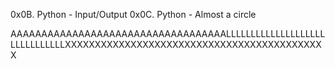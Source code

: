 0x0B. Python - Input/Output 0x0C. Python - Almost a circle







AAAAAAAAAAAAAAAAAAAAAAAAAAAAAAAAAAALLLLLLLLLLLLLLLLLLLLLLLLLLLLLLLXXXXXXXXXXXXXXXXXXXXXXXXXXXXXXXXXXXXXXXXXXXX

